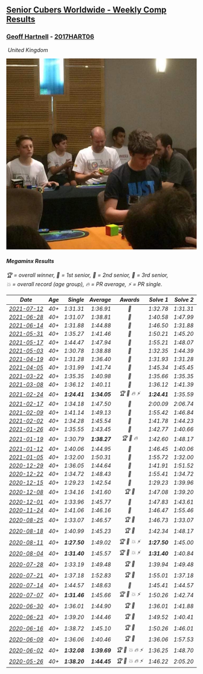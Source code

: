 <style>table {white-space: nowrap;}</style>
<link rel="stylesheet" type="text/css" href="/scw-comp/css/flags.css" />

## [Senior Cubers Worldwide - Weekly Comp Results](/scw-comp/results/)
### [Geoff Hartnell](README.md) - [2017HART06](https://www.worldcubeassociation.org/persons/2017HART06?event=minx)

<i class="flag flag-GB" />&nbsp;United Kingdom

![Geoff Hartnell](1614452896.jpg)

#### Megaminx Results

<span style="white-space: nowrap;">🏆 = overall winner</span>, <span style="white-space: nowrap;">🥇 = 1st senior</span>, <span style="white-space: nowrap;">🥈 = 2nd senior</span>, <span style="white-space: nowrap;">🥉 = 3rd senior</span>, <span style="white-space: nowrap;">💥 = overall record (age group)</span>, <span style="white-space: nowrap;">🔥 = PR average</span>, <span style="white-space: nowrap;">⚡ = PR single</span>.

| Date | Age | Single | Average | Awards | Solve 1 | Solve 2 | Solve 3 | Solve 4 | Solve 5 | Video |
| :--: | :--: | --: | --: | :--: | --: | --: | --: | --: | --: | :-- |
| [2021-07-12](../../results/2021-07-12/minx.md) | 40+ | 1:31.31 | 1:36.91 | 🥈 | 1:32.78 | 1:31.31 | 1:34.92 | 1:43.03 | 1:52.80 | [Desktop](https://www.facebook.com/events/511699716713156/permalink/516196322930162) / [Mobile](https://m.facebook.com/events/511699716713156?view=permalink&id=516196322930162) |
| [2021-06-28](../../results/2021-06-28/minx.md) | 40+ | 1:31.07 | 1:38.81 | 🥈 | 1:40.58 | 1:47.99 | 1:31.07 | 1:41.99 | 1:33.87 | [Desktop](https://www.facebook.com/557281693/videos/1210374569391100) / [Mobile](https://m.facebook.com/557281693/videos/1210374569391100) |
| [2021-06-14](../../results/2021-06-14/minx.md) | 40+ | 1:31.88 | 1:44.88 | 🥇 | 1:46.50 | 1:31.88 | 1:37.08 | 1:56.44 | 1:51.06 | [Desktop](https://www.facebook.com/557281693/videos/10159708770231694) / [Mobile](https://m.facebook.com/557281693/videos/10159708770231694) |
| [2021-05-31](../../results/2021-05-31/minx.md) | 40+ | 1:35.27 | 1:41.46 | 🥈 | 1:50.21 | 1:45.20 | 1:38.60 | 1:40.57 | 1:35.27 | [Desktop](https://www.facebook.com/events/477312563557358/permalink/483163736305574) / [Mobile](https://m.facebook.com/events/477312563557358?view=permalink&id=483163736305574) |
| [2021-05-17](../../results/2021-05-17/minx.md) | 40+ | 1:44.47 | 1:47.94 | 🥈 | 1:55.21 | 1:48.07 | 1:44.47 | 1:46.32 | 1:49.44 | [Desktop](https://www.facebook.com/events/294093895691078/permalink/302841111483023) / [Mobile](https://m.facebook.com/events/294093895691078?view=permalink&id=302841111483023) |
| [2021-05-03](../../results/2021-05-03/minx.md) | 40+ | 1:30.78 | 1:38.88 | 🥈 | 1:32.35 | 1:44.39 | 1:48.80 | 1:39.91 | 1:30.78 | [Desktop](https://www.facebook.com/events/2542204919406396/permalink/2543793829247505) / [Mobile](https://m.facebook.com/events/2542204919406396?view=permalink&id=2543793829247505) |
| [2021-04-19](../../results/2021-04-19/minx.md) | 40+ | 1:31.28 | 1:36.40 | 🥈 | 1:31.93 | 1:31.28 | 1:40.29 | 1:41.94 | 1:36.99 | [Desktop](https://www.facebook.com/events/195346665532379/permalink/195679722165740) / [Mobile](https://m.facebook.com/events/195346665532379?view=permalink&id=195679722165740) |
| [2021-04-05](../../results/2021-04-05/minx.md) | 40+ | 1:31.99 | 1:41.74 | 🥇 | 1:45.34 | 1:45.45 | 1:43.38 | 1:31.99 | 1:36.50 | [Desktop](https://www.facebook.com/events/486157032419819/permalink/490354668666722) / [Mobile](https://m.facebook.com/events/486157032419819?view=permalink&id=490354668666722) |
| [2021-03-22](../../results/2021-03-22/minx.md) | 40+ | 1:35.35 | 1:40.98 | 🥇 | 1:35.66 | 1:35.35 | 1:43.54 | 1:43.75 | 1:44.71 | [Desktop](https://www.facebook.com/events/802754890451423/permalink/807015233358722) / [Mobile](https://m.facebook.com/events/802754890451423?view=permalink&id=807015233358722) |
| [2021-03-08](../../results/2021-03-08/minx.md) | 40+ | 1:36.12 | 1:40.11 | 🥇 | 1:36.12 | 1:41.39 | 1:39.49 | 1:40.35 | 1:40.50 | [Desktop](https://www.facebook.com/events/286026952942446/permalink/290936445784830) / [Mobile](https://m.facebook.com/events/286026952942446?view=permalink&id=290936445784830) |
| [2021-02-24](../../results/2021-02-24/minx.md) | 40+ | **1:24.41** | **1:34.05** | 🏆 🥇 🔥 ⚡ | **1:24.41** | 1:35.59 | 1:32.63 | 1:33.94 | 1:37.39 | [Desktop](https://www.facebook.com/events/264199631979561/permalink/268054231594101) / [Mobile](https://m.facebook.com/events/264199631979561?view=permalink&id=268054231594101) |
| [2021-02-17](../../results/2021-02-17/minx.md) | 40+ | 1:34.18 | 1:47.50 | 🥉 | 2:00.09 | 2:06.74 | 1:36.29 | 1:46.12 | 1:34.18 | [Desktop](https://www.facebook.com/events/2846210318979915/permalink/2848748302059450) / [Mobile](https://m.facebook.com/events/2846210318979915?view=permalink&id=2848748302059450) |
| [2021-02-09](../../results/2021-02-09/minx.md) | 40+ | 1:41.14 | 1:49.13 | 🥉 | 1:55.42 | 1:46.84 | 1:58.88 | 1:45.12 | 1:41.14 | [Desktop](https://www.facebook.com/events/749806039307047/permalink/753825825571735) / [Mobile](https://m.facebook.com/events/749806039307047?view=permalink&id=753825825571735) |
| [2021-02-02](../../results/2021-02-02/minx.md) | 40+ | 1:34.28 | 1:45.54 | 🥈 | 1:41.78 | 1:44.23 | 1:34.28 | 1:54.24 | 1:50.61 | [Desktop](https://www.facebook.com/events/176364004262939/permalink/180584600507546) / [Mobile](https://m.facebook.com/events/176364004262939?view=permalink&id=180584600507546) |
| [2021-01-26](../../results/2021-01-26/minx.md) | 40+ | 1:35.55 | 1:43.45 | 🥈 | 1:42.77 | 1:40.66 | 1:49.55 | 1:46.91 | 1:35.55 | [Desktop](https://www.facebook.com/events/415506712992555/permalink/419092272633999) / [Mobile](https://m.facebook.com/events/415506712992555?view=permalink&id=419092272633999) |
| [2021-01-19](../../results/2021-01-19/minx.md) | 40+ | 1:30.79 | **1:38.27** | 🏆 🥇 🔥 | 1:42.60 | 1:48.17 | 1:30.79 | 1:33.50 | 1:38.70 | [Desktop](https://www.facebook.com/events/259430338941057/permalink/262726048611486) / [Mobile](https://m.facebook.com/events/259430338941057?view=permalink&id=262726048611486) |
| [2021-01-12](../../results/2021-01-12/minx.md) | 40+ | 1:40.06 | 1:44.95 | 🥈 | 1:46.45 | 1:40.06 | 1:54.08 | 1:42.79 | 1:45.61 | [Desktop](https://www.facebook.com/events/154842819532367/permalink/157558442594138) / [Mobile](https://m.facebook.com/events/154842819532367?view=permalink&id=157558442594138) |
| [2021-01-05](../../results/2021-01-05/minx.md) | 40+ | 1:32.00 | 1:50.31 | 🥉 | 1:55.72 | 1:32.00 | 1:57.09 | 1:48.57 | 1:46.63 | [Desktop](https://www.facebook.com/events/237822631087555/permalink/242235343979617) / [Mobile](https://m.facebook.com/events/237822631087555?view=permalink&id=242235343979617) |
| [2020-12-29](../../results/2020-12-29/minx.md) | 40+ | 1:36.05 | 1:44.64 | 🥉 | 1:41.91 | 1:51.52 | 1:49.26 | 1:36.05 | 1:42.76 | [Desktop](https://www.facebook.com/events/807437066779451/permalink/811057296417428) / [Mobile](https://m.facebook.com/events/807437066779451?view=permalink&id=811057296417428) |
| [2020-12-22](../../results/2020-12-22/minx.md) | 40+ | 1:34.72 | 1:48.43 | 🥉 | 1:55.41 | 1:34.72 | 1:41.09 | 1:52.67 | 1:51.53 | [Desktop](https://www.facebook.com/events/758481858355136/permalink/762328771303778) / [Mobile](https://m.facebook.com/events/758481858355136?view=permalink&id=762328771303778) |
| [2020-12-15](../../results/2020-12-15/minx.md) | 40+ | 1:29.23 | 1:42.54 | 🥈 | 1:29.23 | 1:39.96 | 1:39.25 | 1:48.42 | 1:57.53 | [Desktop](https://www.facebook.com/events/804969103386330/permalink/808507073032533) / [Mobile](https://m.facebook.com/events/804969103386330?view=permalink&id=808507073032533) |
| [2020-12-08](../../results/2020-12-08/minx.md) | 40+ | 1:34.16 | 1:41.60 | 🏆 🥇 | 1:47.08 | 1:39.20 | 1:34.16 | 1:47.67 | 1:38.52 | [Desktop](https://www.facebook.com/events/1026387727837469/permalink/1030786114064297) / [Mobile](https://m.facebook.com/events/1026387727837469?view=permalink&id=1030786114064297) |
| [2020-12-01](../../results/2020-12-01/minx.md) | 40+ | 1:33.96 | 1:45.77 | 🥉 | 1:47.83 | 1:43.61 | 1:53.50 | 1:45.88 | 1:33.96 | [Desktop](https://www.facebook.com/events/456949201957439/permalink/461368938182132) / [Mobile](https://m.facebook.com/events/456949201957439?view=permalink&id=461368938182132) |
| [2020-11-24](../../results/2020-11-24/minx.md) | 40+ | 1:41.06 | 1:46.16 | 🥈 | 1:46.47 | 1:55.46 | 1:50.11 | 1:41.06 | 1:41.91 | [Desktop](https://www.facebook.com/events/418254925863499/permalink/422729065416085) / [Mobile](https://m.facebook.com/events/418254925863499?view=permalink&id=422729065416085) |
| [2020-08-25](../../results/2020-08-25/minx.md) | 40+ | 1:33.07 | 1:46.57 | 🏆 🥇 | 1:46.73 | 1:33.07 | 1:45.67 | 1:47.30 | 1:52.14 | [Desktop](https://www.facebook.com/events/2812216602434889/permalink/2812686935721189) / [Mobile](https://m.facebook.com/events/2812216602434889?view=permalink&id=2812686935721189) |
| [2020-08-18](../../results/2020-08-18/minx.md) | 40+ | 1:40.99 | 1:45.23 | 🏆 🥇 | 1:42.34 | 1:48.17 | 1:54.59 | 1:40.99 | 1:45.19 | [Desktop](https://www.facebook.com/events/357518755418063/permalink/358103538692918) / [Mobile](https://m.facebook.com/events/357518755418063?view=permalink&id=358103538692918) |
| [2020-08-11](../../results/2020-08-11/minx.md) | 40+ | **1:27.50** | 1:49.02 | 🏆 🥇 💥 ⚡ | **1:27.50** | 1:45.00 | 1:47.63 | 1:54.98 | 1:54.42 | [Desktop](https://www.facebook.com/events/338631130511019/permalink/339146337126165) / [Mobile](https://m.facebook.com/events/338631130511019?view=permalink&id=339146337126165) |
| [2020-08-04](../../results/2020-08-04/minx.md) | 40+ | **1:31.40** | 1:45.57 | 🏆 🥇 💥 ⚡ | **1:31.40** | 1:40.84 | 1:54.09 | 1:48.66 | 1:47.20 | [Desktop](https://www.facebook.com/events/748440219235440/permalink/748797962532999) / [Mobile](https://m.facebook.com/events/748440219235440?view=permalink&id=748797962532999) |
| [2020-07-28](../../results/2020-07-28/minx.md) | 40+ | 1:33.19 | 1:49.48 | 🏆 🥇 | 1:39.94 | 1:49.48 | 1:59.02 | 1:33.19 | 2:05.52 | [Desktop](https://www.facebook.com/events/708566320000803/permalink/709129616611140) / [Mobile](https://m.facebook.com/events/708566320000803?view=permalink&id=709129616611140) |
| [2020-07-21](../../results/2020-07-21/minx.md) | 40+ | 1:37.18 | 1:52.83 | 🏆 🥇 | 1:55.01 | 1:37.18 | 1:55.31 | 1:54.79 | 1:48.68 | [Desktop](https://www.facebook.com/events/1842039515939197/permalink/1842207662589049) / [Mobile](https://m.facebook.com/events/1842039515939197?view=permalink&id=1842207662589049) |
| [2020-07-14](../../results/2020-07-14/minx.md) | 40+ | 1:44.57 | 1:48.63 | 🥇 | 1:45.41 | 1:44.57 | 1:52.76 | 1:57.76 | 1:47.73 | [Desktop](https://www.facebook.com/events/1157754364595802/permalink/1158777761160129) / [Mobile](https://m.facebook.com/events/1157754364595802?view=permalink&id=1158777761160129) |
| [2020-07-07](../../results/2020-07-07/minx.md) | 40+ | **1:31.46** | 1:45.66 | 🏆 🥇 💥 ⚡ | 1:50.26 | 1:42.74 | 1:48.35 | 1:45.88 | **1:31.46** | [Desktop](https://www.facebook.com/events/271667090769235/permalink/272231690712775) / [Mobile](https://m.facebook.com/events/271667090769235?view=permalink&id=272231690712775) |
| [2020-06-30](../../results/2020-06-30/minx.md) | 40+ | 1:36.01 | 1:44.90 | 🏆 🥇 | 1:36.01 | 1:41.88 | 2:01.45 | 1:45.68 | 1:47.15 | [Desktop](https://www.facebook.com/events/679860472562391/permalink/680449319170173) / [Mobile](https://m.facebook.com/events/679860472562391?view=permalink&id=680449319170173) |
| [2020-06-23](../../results/2020-06-23/minx.md) | 40+ | 1:39.20 | 1:44.46 | 🏆 🥇 | 1:49.52 | 1:40.41 | 1:39.20 | 1:43.46 | 2:04.39 | [Desktop](https://www.facebook.com/events/722150235200875/permalink/722255608523671) / [Mobile](https://m.facebook.com/events/722150235200875?view=permalink&id=722255608523671) |
| [2020-06-16](../../results/2020-06-16/minx.md) | 40+ | 1:38.72 | 1:45.10 | 🏆 🥇 | 1:50.26 | 1:46.01 | 1:38.72 | 1:41.12 | 1:48.16 | [Desktop](https://www.facebook.com/events/604103587178706/permalink/604206750501723) / [Mobile](https://m.facebook.com/events/604103587178706?view=permalink&id=604206750501723) |
| [2020-06-09](../../results/2020-06-09/minx.md) | 40+ | 1:36.06 | 1:40.46 | 🏆 🥇 | 1:36.06 | 1:57.53 | 1:42.60 | 1:37.58 | 1:41.20 | [Desktop](https://www.facebook.com/events/903549840109576/permalink/903702163427677) / [Mobile](https://m.facebook.com/events/903549840109576?view=permalink&id=903702163427677) |
| [2020-06-02](../../results/2020-06-02/minx.md) | 40+ | **1:32.08** | **1:39.69** | 🏆 🥇 💥 🔥 ⚡ | 1:36.25 | 1:48.70 | **1:32.08** | DNF | 1:34.11 | [Desktop](https://www.facebook.com/events/3373950429496747/permalink/3374121619479628) / [Mobile](https://m.facebook.com/events/3373950429496747?view=permalink&id=3374121619479628) |
| [2020-05-26](../../results/2020-05-26/minx.md) | 40+ | **1:38.20** | **1:44.45** | 🏆 🥇 💥 🔥 ⚡ | 1:46.22 | 2:05.20 | 1:41.47 | 1:45.65 | **1:38.20** | [Desktop](https://www.facebook.com/events/688407551989463/permalink/688533835310168) / [Mobile](https://m.facebook.com/events/688407551989463?view=permalink&id=688533835310168) |


<!-- Global site tag (gtag.js) - Google Analytics -->
<script async src="https://www.googletagmanager.com/gtag/js?id=UA-86348435-3"></script>
<script>window.dataLayer = window.dataLayer || []; function gtag() {dataLayer.push(arguments);} gtag('js', new Date()); gtag('config', 'UA-86348435-3');</script>
